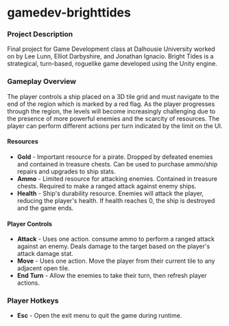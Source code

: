 # gamedev-brighttides

### Project Description
Final project for Game Development class at Dalhousie University worked on by Lee Lunn, Elliot Darbyshire, and Jonathan Ignacio. Bright Tides is a strategical, turn-based, roguelike game developed using the Unity engine.

### Gameplay Overview
The player controls a ship placed on a 3D tile grid and must navigate to the end of the region which is marked by a red flag. As the player progresses through the region, the levels will become increasingly challenging due to the presence of more powerful enemies and the scarcity of resources. The player can perform different actions per turn indicated by the limit on the UI.

#### Resources
- **Gold** - Important resource for a pirate. Dropped by defeated enemies and contained in treasure chests. Can be used to purchase ammo/ship repairs and upgrades to ship stats.
- **Ammo** - Limited resource for attacking enemies. Contained in treasure chests. Required to make a ranged attack against enemy ships.
- **Health** - Ship's durability resource. Enemies will attack the player, reducing the player's health. If health reaches 0, the ship is destroyed and the game ends.

#### Player Controls
- **Attack** - Uses one action. consume ammo to perform a ranged attack against an enemy. Deals damage to the target based on the player's attack damage stat.
- **Move** - Uses one action. Move the player from their current tile to any adjacent open tile.
- **End Turn** - Allow the enemies to take their turn, then refresh player actions.

### Player Hotkeys
- **Esc** - Open the exit menu to quit the game during runtime.
